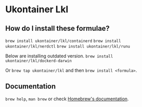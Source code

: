 # Ukontainer Lkl

## How do I install these formulae?

`brew install ukontainer/lkl/containerd`
`brew install ukontainer/lkl/nerdctl`
`brew install ukontainer/lkl/runu`

Below are installing outdated version.
`brew install ukontainer/lkl/dockerd-darwin`

Or `brew tap ukontainer/lkl` and then `brew install <formula>`.

## Documentation

`brew help`, `man brew` or check [Homebrew's documentation](https://docs.brew.sh).
